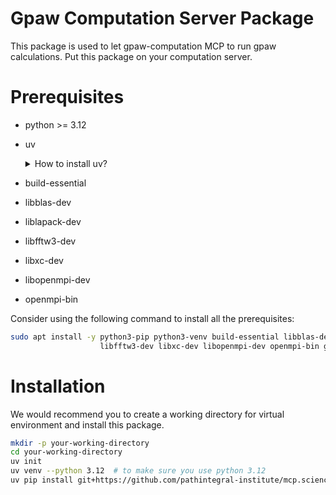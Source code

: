 # Gpaw Computation Server Package

This package is used to let gpaw-computation MCP to run gpaw calculations. Put this package on your computation server.

# Prerequisites

- python >= 3.12
- uv
  <details>
  <summary>How to install uv?</summary>

  For macOS and Linux:

  ```bash
  curl -LsSf https://astral.sh/uv/install.sh | sh
  ```

  For Windows:

  ```powershell
  powershell -ExecutionPolicy ByPass -c "irm https://astral.sh/uv/install.ps1 | iex"`
  ```

  </details>

- build-essential
- libblas-dev
- liblapack-dev
- libfftw3-dev
- libxc-dev
- libopenmpi-dev
- openmpi-bin

Consider using the following command to install all the prerequisites:

```bash
sudo apt install -y python3-pip python3-venv build-essential libblas-dev liblapack-dev \
                    libfftw3-dev libxc-dev libopenmpi-dev openmpi-bin git
```

# Installation

We would recommend you to create a working directory for virtual environment and install this package.

```bash
mkdir -p your-working-directory
cd your-working-directory
uv init
uv venv --python 3.12  # to make sure you use python 3.12
uv pip install git+https://github.com/pathintegral-institute/mcp.science.git#subdirectory=servers/gpaw-computation/server_package
```
